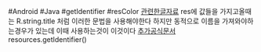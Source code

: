 #Android #Java #getIdentifier #resColor
[관련한글자료](https://holika.tistory.com/entry/%EB%82%B4-%EB%A7%98%EB%8C%80%EB%A1%9C-%EC%A0%95%EB%A6%AC%ED%95%9C-%EC%95%88%EB%93%9C%EB%A1%9C%EC%9D%B4%EB%93%9C-getIdentifer-%EB%B3%80%EC%88%98%EA%B0%92%EC%9D%84-%EC%A1%B0%ED%95%A9%ED%95%B4%EC%84%9C-%EB%A6%AC%EC%86%8C%EC%8A%A4-%EC%95%84%EC%9D%B4%EB%94%94-%EB%B0%9B%EC%95%84%EC%98%A4%EA%B8%B0)
res에 값들을 가지고올때는
R.string.title 처럼 이러한 문법을 사용해야한다
하지만 동적으로 이름을 가져와야하는경우가 있는데 이때 사용하는것이 이것이다
[추가공식문서](https://developer.android.com/codelabs/android-training-support-libraries?index=..%2F..%2Fandroid-training#5)
resources.getIdentifier()